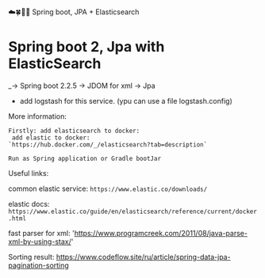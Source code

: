 ☁️🍀🕵🏼 Spring boot, JPA + Elasticsearch

# Spring boot 2, Jpa with ElasticSearch

_-> Spring boot 2.2.5
-> JDOM for xml
-> Jpa

+ add logstash for this service. (ypu can use a file logstash.config)


More information: 

    Firstly: add elasticsearch to docker:
     add elastic to docker:
    `https://hub.docker.com/_/elasticsearch?tab=description`
    
    Run as Spring application or Gradle bootJar
    
    
 Useful links:   

common elastic service:
`https://www.elastic.co/downloads/`

elastic docs:
`https://www.elastic.co/guide/en/elasticsearch/reference/current/docker.html`

fast parser for xml:
'https://www.programcreek.com/2011/08/java-parse-xml-by-using-stax/'

Sorting result:
https://www.codeflow.site/ru/article/spring-data-jpa-pagination-sorting
